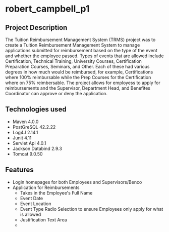 # robert_campbell_p1

## Project Description

The Tuition Reimbursement Management System (TRMS) project was to create a Tuition Reimbursement Management System to manage applications submitted for reimbursement based on the type of the event and whether the employee passed. Types of events that are allowed include Certification, Technical Training, University Courses, Certification Preparation Courses, Seminars, and Other. Each of these had various degrees in how much would be reimbursed, for example, Certifications where 100% reimbursable while the Prep Courses for the Certification where on 75% reimbersable. The project allows for employess to apply for reimbursements and the Supervisor, Department Head, and Benefites Coordinator can approve or deny the application. 

## Technologies used

* Maven 4.0.0
* PostGreSQL 42.2.22
* Log4J 2.14.1
* Junit 4.11
* Servlet Api 4.0.1
* Jackson Databind 2.9.3
* Tomcat 9.0.50

## Features

* Login homepages for both Employees and Supervisors/Benco
* Application for Reimbursements
  * Takes in the Employee's Full Name
  * Event Date
  * Event Location
  * Event Type Radio Selection to ensure Employees only apply for what is allowed
  * Justification Text Area
  * 


